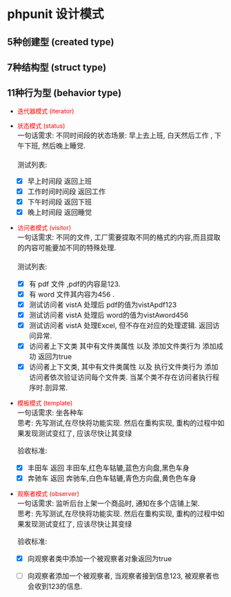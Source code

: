 # phpunit 设计模式

## 5种创建型 (created type)

## 7种结构型 (struct type)

## 11种行为型 (behavior type)
* <font color=red>迭代器模式 (iterator)  </font>
* <font color=red>状态模式 (status)</font>  
  <font size = 3>一句话需求: 不同时间段的状态场景:  早上去上班, 白天然后工作 , 下午下班, 然后晚上睡觉.</font>   
  <font size = 3>  
  测试列表:
    - [x] 早上时间段 返回上班
    - [x] 工作时间时间段 返回工作
    - [x] 下午时间段 返回下班
    - [x] 晚上时间段 返回睡觉
      </font>  
      
* <font color=red>访问者模式 (visitor)   </font>  
<font size = 3>一句话需求: 不同的文件, 工厂需要提取不同的格式的内容,而且提取的内容可能要加不同的特殊处理.</font>   
  <font size = 3>  
    测试列表:
    - [x] 有 pdf 文件 ,pdf的内容是123.
    - [x] 有 word 文件其内容为456 .
    - [x] 测试访问者 vistA 处理后  pdf的值为vistApdf123
    - [x] 测试访问者 vistA 处理后 word的值为vistAword456
    - [x] 测试访问者 vistA 处理Excel, 但不存在对应的处理逻辑. 返回访问异常.
    - [x] 访问者上下文类 其中有文件类属性  以及 添加文件类行为 添加成功 返回为true
    - [x] 访问者上下文类, 其中有文件类属性  以及 执行文件类行为 添加访问者依次验证访问每个文件类. 当某个类不存在访问者执行程序时.剖异常.
    </font>  

* <font color=red>模板模式 (template)   </font>  
  <font size = 3>一句话需求: 坐各种车</font>   
  <font size = 3>思考: 先写测试,在尽快将功能实现. 然后在重构实现, 重构的过程中如果发现测试变红了, 应该尽快让其变绿</font>
  <font size = 3>

  验收标准:
  - [x] 丰田车 返回 丰田车,红色车轱辘,蓝色方向盘,黑色车身
  - [x] 奔驰车 返回 奔驰车,白色车轱辘,青色方向盘,黄色色车身
    </font>  
    
* <font color=red>观察者模式 (observer)   </font>  
  <font size = 3>一句话需求: 监听后台上架一个商品时, 通知在多个店铺上架.</font>   
  <font size = 3>思考: 先写测试,在尽快将功能实现. 然后在重构实现, 重构的过程中如果发现测试变红了, 应该尽快让其变绿</font>
  <font size = 3>
  
  验收标准:
  - [x] 向观察者类中添加一个被观察者对象返回为true
  - [ ] 向观察者添加一个被观察者, 当观察者接到信息123, 被观察者也会收到123的信息. 
    </font>  
    

